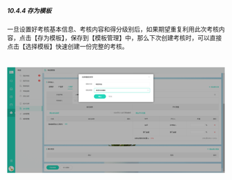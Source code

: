 ##### 10.4.4 存为模板

一旦设置好考核基本信息、考核内容和得分级别后，如果期望重复利用此次考核内容，点击【存为模板】，保存到【模板管理】中，那么下次创建考核时，可以直接点击【选择模板】快速创建一份完整的考核。

# ![](/assets/10.4.4存为模板.png)
